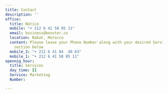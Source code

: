 ```yaml
---
title: Contact
description: ''
office:
  title: Notice
  mobile: "+ 212 6 41 58 05 11"
  email: business@booster.co
  location: Rabat, Morocco
  content: Please leave your Phone Number along with your desired Service in the Message
    section below
  mobile_2: "+ 212 6 41 84  40 63"
  mobile_1: "+ 212 6 41 58 05 11"
opennig_hour:
  title: Services
  day_time: []
  Service: Marketing
  Number: 

---
```

